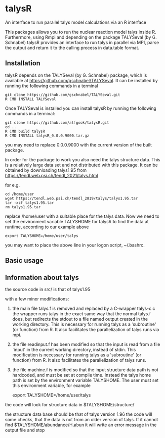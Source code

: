 # talysR
An interface to run parallel talys model calculations via an R interface

This packages allows you to run the nuclear reaction model talys inside R. Furthermore, using Rmpi and depending on the package TALYSeval (by G. Schnabel) talysR provides an interface to run talys in parallel via MPI, parse the output and return it to the calling process in data.table format.

## Installation

talysR depends on the TALYSeval (by G. Schnabel) package, which is available at https://github.com/gschnabel/TALYSeval. It can be installed by running the following commands in a terminal

```
git clone https://github.com/gschnabel/TALYSeval.git
R CMD INSTALL TALYSeval
```
Once TALYSeval is installed you can install talysR by running the following commands in a terminal:
```
git clone https://github.com/alfgook/talysR.git
cd ..
R CMD build talysR
R CMD INSTALL talysR_0.0.0.9000.tar.gz
```
you may need to replace 0.0.0.9000 with the current version of the built package.

In order for the package to work you also need the talys structure data. This is a relatively large data set and not distributed
with this package. It can be obtained by downloading talys1.95 from https://tendl.web.psi.ch/tendl_2021/talys.html

for e.g.

```
cd /home/user
wget https://tendl.web.psi.ch/tendl_2019/talys/talys1.95.tar
tar -xzf talys1.95.tar
rm talys1.95.tar
```
replace /home/user with a suitable place for the talys data. Now we need to set the environment variable TALYSHOME for talysR to find the data at runtime, according to our example above

```
export TALYSHOME=/home/user/talys
```
you may want to place the above line in your logon script, ~/.bashrc.

## Basic usage

## Information about talys

the source code in src/ is that of talys1.95

with a few minor modifications:

1) the main file talys.f is removed and replaced by a C-wrapper talys-c.c the wrapper runs talys in the exact same way that the normal talys.f does, but redirects the stdout to a file named output created in the working directory. This is necessary for running talys as a 'subroutine' (or function) from R. It also facilitates the parallelization of talys runs via mpi.

2) the file readinput.f has been modified so that the input is read from a file 'input' in the current working directory, instead of stdin. This modification is necessary for running talys as a 'subroutine' (or function) from R. It also facilitates the parallelization of talys runs.

3) the file machine.f is modified so that the input structure data path is not hardcoded, and must be set at compile time. Instead the talys home path is set by the environment variable TALYSHOME. The user must set this environment variable, for example

	export TALYSHOME=/home/user/talys

the code will look for structure data in $TALYSHOME/structure/

the structure data base should be that of talys version 1.96 the code will some checks, that the data is not from an older version of talys. If it cannot find $TALYSHOME/abundance/H.abun it will write an error message in the output file and stop